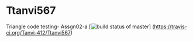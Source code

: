 # Ttanvi567
Triangle code testing- Assgn02-a
[![build status of master](https://travis-ci.org/Tanvi-412/Ttanvi567.svg?branch=master)]
(https://travis-ci.org/Tanvi-412/Ttanvi567)

